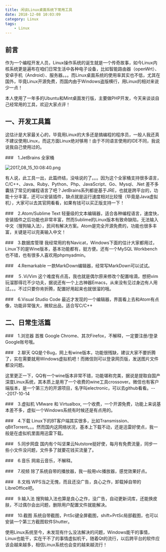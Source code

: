 ```yaml
---
title: 闲谈Linux桌面系统下常用工具
date: 2018-12-08 10:03:09
category: Linux
tags: 
    - Linux
---
```


## 前言
作为一个编程开发人员，Linux操作系统的诞生就是一个传奇故事，如今Linux内核系统更是遍布在咱们日常生活中各种电子设备，比如智能路由器（openWrt）、安卓手机（Android）、服务器。。。而Linux桌面系统的使用率其实也不低，尤其在国外，毕竟Linux开源免费，而国内由于Windows盗版横行，用Linux的相对来说少一点！

本人使用了一年多的Ubuntu和Mint桌面发行版，主要做PHP开发，今天来谈谈自己经常用的工具，欢迎大家点评！

<!--more-->

## 一、开发工具篇
这估计是大家最关心的，毕竟用Linux的大多还是搞编程的程序员，一般人我还真不建议使用Linux，而这方面Linux绝对够用！由于不同语言使用的IDE不同，我说说我自己使用过的。

###　1.JetBrains 全家桶

![2017_08_15_10:08:40.png](https://upload-images.jianshu.io/upload_images/3571187-2dd1696efe7b0182.png?imageMogr2/auto-orient/strip%7CimageView2/2/w/1240)

有人说，此工具一出，此篇终结，没啥说的了。。。因为这个全家桶支持很多语言，C/C++、Java、Ruby、Python、Php、JavaScript、Go、Mysql、.Net 差不多囊括了常见的编程语言了吧？JetBrains系列都是基于JRE，也就是跨平台的，功能十分丰富，还可以安装插件，缺点就是运行速度相对比较慢（毕竟是Java虚拟机），大家可以去其官网看看，如果有钱可以买正版支持一下！

###　2.Atom/Sublime Text
轻量级的文本编辑器，适合各种编程语言，速度快，安装插件之后功能也非常丰富，然而Sublime的Linux版本有致命缺陷，无法输入中文（搜狗输入法），民间有解决方案。Atom是完全开源免费的，功能也很多丰富，关键是可以完美输入中文！

###　3.数据库管理
我经常用的有Navicat，Windows下面的估计大家都用过，Linux下的是Wine版本，基本功能都有，挺方便。还有一个MySQL Workbench也不错，也有很多人喜欢用phpmyadmin。

###　4.Remarkable
一款MarkDown编辑器，经常写MarkDown可以试试。

###　５.Vi/Vim
这个难度有点高，我也就是偶尔原来修改个配置啥滴，想把vim玩溜那得花不少功夫，据说还有一个上古神器Emacs，从来没有见过身边有人用过。。。不过只要你肯折腾，配置好用起来也就很溜的哦。

###　6.Visual Studio Code
最近才发现的一个编辑器，界面看上去和Atom有点像，功能非常强大，微软出品，适合写C/C++

## 二、日常生活篇
###　1.浏览器
首推 Google Chrome、其次Firefox，不解释，一定要注册/登录Google账号哦。

###　2.聊天
QQ是个Bug，网上有wine版本，功能很残缺，建议大家不要折腾了，实在需要就用Windows虚拟机吧！而微信则可以登录网页版，发送图片文件都没问题。

这里更正一下，QQ有一个wine版本非常不错，功能堪称完美，据说是提取自国产深度Linux系统，其本质上是用了一个收费的wine工具crossover。微信也有客户端版本，是一个第三方的开源项目，名字叫electronic，可以去github看看。---2017-10-14

###　3.虚拟机
VMware 和 Virtualbox, 一个收费，一个开源免费，功能上来说基本差不多，虚拟一个Windows系统有时候还是有点用的。

###　4.下载
Linux下的BT客户端其实很多，比如Transmission、qBitTorrent。。。然而国内这网络状况，基本上下载不动，还是迅雷好使点，我一般是在虚拟机里面用迅雷下载。

###　5.同步网盘
国内有个叫坚果云Nutstore挺好使，每月有免费流量，同步一些小文件没问题，文件多了就要花钱买流量了。

###　6.音乐
网易云音乐，不解释。

###　7.视频
除了系统自带的播放器，我一般用vlc播放器，感觉效果好点。

###　8.文档
WPS当之无愧，而且还没广告，良心之作，卸载掉自带的LibreOffice吧。

###　9.输入法
搜狗输入法也算是良心之作，没广告，自动更新词库，还能换皮肤，不过偶尔会出问题，删除用户配置文件就能解决。

###　10.截图
系统自带截图，PrtSc键全屏截图，shift+PrtSc局部截图，也可以安装一个第三方截图软件Shutter。

使用Linux系统至今，未发现有什么没法解决的问题，Windows能干的事情，Linux也能干，实在干不了的事情虚拟机干，随着Qt的流行，以后跨平台的软件应该会越来越多，相信Linux系统也会变的越来越流行！
